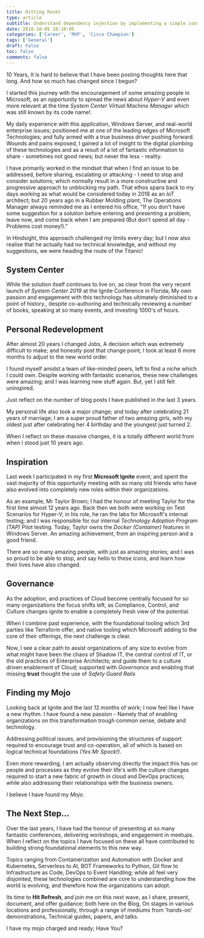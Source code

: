 ```yaml
---
title: Hitting Reset
type: article 
subtitle: Understand dependency injection by implementing a simple constructor-based framework for managing inversion of control.
date: 2018-10-05 18:10:05
categories: ['Career', 'MVP', 'Cisco Champion']
tags: ['General']
draft: False
toc: false 
comments: false 
---
```



10 Years, It is hard to believe that I have been posting thoughts here that long. And how so much has changed since I begun?

I started this journey with the encouragement of some amazing people in Microsoft, as an opportunity to spread the news about *Hyper-V* and even more relevant at the time *System Center Virtual Machine Manager* which was still known by its code name!.
<!--more-->
My daily experience with this application, Windows Server, and real-world enterprise issues; positioned me at one of the leading edges of Microsoft Technologies; and fully armed with a true business driver pushing forward. Wounds and pains exposed, I gained a lot of insight to the digital plumbing of these technologies and as a result of a lot of fantastic information to share - sometimes not good news; but never the less - reality.

I have primarily worked in the mindset that when I find an issue to be addressed, before sharing, escalating or attacking - I need to stop and consider solutions; which normally result in a more constructive and progressive approach to unblocking my path. That ethos spans back to my days working as what would be considered today in 2018 as an *IoT* architect; but 20 years ago in a Rubber Molding plant, The Operations Manager always reminded me as I entered his office, "If you don't have some suggestion for a solution before entering and presenting a problem, leave now, and come back when I am prepared (But don't spend all day - Problems cost money!)."

In Hindsight, this approach challenged my limits every day; but I now also realise that he actually had no technical knowledge, and without my suggestions, we were heading the route of the Titanic!

## System Center

While the solution itself continues to live on, as clear from the very recent launch of *System Center 2019* at the Ignite Conference in Florida; My own passion and engagement with this technology has ultimately diminished to a point of history., despite co-authoring and technically reviewing a number of books, speaking at so many events, and investing 1000's of hours.

## Personal Redevelopment

After almost 20 years I changed Jobs, A decision which was extremely difficult to make; and honestly post that change point; I took at least 6 more months to adjust to the new world order.

I found myself amidst a team of like-minded peers, left to find a niche which I could own. Despite working with fantastic scenarios, these new challenges were amazing; and I was learning new stuff again. But, yet I still felt uninspired.

Just reflect on the number of blog posts I have published in the last 3 years.

My personal life also took a major change; and today after celebrating 21 years of marriage; I am a super proud father of two amazing girls, with my oldest just after celebrating her 4 birthday and the youngest just turned 2.

When I reflect on these massive changes, it is a totally different world from when I stood just 10 years ago.

## Inspiration

Last week I participated in my first **Microsoft Ignite** event; and spent the vast majority of this opportunity meeting with so many old friends who have also evolved into completely new roles within their organizations.

As an example, Mr Taylor Brown; I had the honour of meeting Taylor for the first time almost 12 years ago. Back then we both were working on Test Scenarios for Hyper-V; in his role, he ran the labs for Microsoft's internal testing; and I was responsible for our internal *Technology Adoption Program (TAP)* Pilot testing. Today, Taylor owns the *Docker (Container)* features in Windows Server. An amazing achievement, from an inspiring person and a good friend. 

There are so many amazing people, with just as amazing stories; and I was so proud to be able to stop, and say hello to these *icons*, and learn how their lives have also changed.

## Governance

As the adoption, and practices of Cloud become centrally focused for so many organizations the focus shifts left, as Compliance, Control, and Culture changes ignite to enable a completely fresh view of the potential.

When I combine past experience, with the foundational tooling which 3rd parties like Terraform offer, and native tooling which Microsoft adding to the core of their offerings, the next challenge is clear.

Now, I see a clear path to assist organizations of any size to evolve from what might have been the chaos of Shadow IT, the central control of IT, or the old practices of Enterprise Architects; and guide them to a culture driven enablement of Cloud; supported with *Governance* and enabling that missing **trust** thought the use of *Safety Guard Rails*

## Finding my Mojo

Looking back at Ignite and the last 12 months of work; I now feel like I have a new rhythm. I have found a new passion - Namely that of enabling organizations on this transformation trough common sense, debate and technology.

Addressing political issues, and provisioning the structures of support required to encourage trust and co-operation, all of which is based on logical technical foundations *(Yes Mr Spock!)*. 

Even more rewarding, I am actually observing directly the impact this has on people and processes as they evolve their life's with the culture changes required to start a new fabric of growth in cloud and DevOps practices; while also addressing their relationships with the business owners.

I believe I have found my *Mojo*.

## The Next Step...

Over the last years, I have had the honour of presenting at so many fantastic conferences, delivering workshops, and engagement in meetups. When I reflect on the topics I have focused on these all have contributed to building strong foundational elements to this new way. 

Topics ranging from Containerization and Automation with Docker and Kubernetes, Serverless to AI, BOT Frameworks to Python, Git flow to Infrastructure as Code, DevOps to Event Handling; while all feel very disjointed, these technologies combined are core to understanding how the world is evolving, and therefore how the organizations can adopt.

Its time to **Hit Refresh**, and join me on this next wave, as I share, present, document, and offer guidance; both here on the Blog, On stages in various locations and professionally, through a range of mediums from 'hands-on' demonstrations, Technical guides, papers, and talks.

I have my *mojo* charged and ready; Have You?